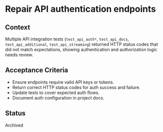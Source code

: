 # Repair API authentication endpoints

## Context
Multiple API integration tests (`test_api_auth*`, `test_api_docs`,
`test_api_additional`, `test_api_streaming`) returned HTTP status codes that
did not match expectations, showing authentication and authorization logic
needs review.

## Acceptance Criteria
- Ensure endpoints require valid API keys or tokens.
- Return correct HTTP status codes for auth success and failure.
- Update tests to cover expected auth flows.
- Document auth configuration in project docs.

## Status
Archived

